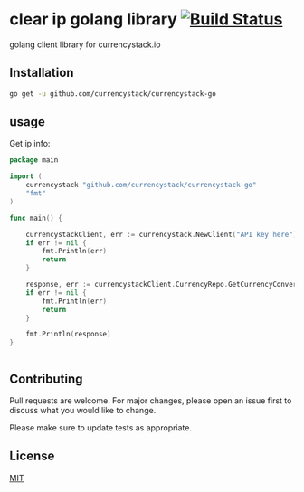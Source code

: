 # clear ip golang library [![Build Status](https://travis-ci.com/currencystack/currencystack-go.svg?branch=master)](https://travis-ci.com/currencystack/currencystack-go)

golang client library for currencystack.io 

## Installation

```bash
go get -u github.com/currencystack/currencystack-go
```

## usage

Get ip info:

```go
package main

import (
	currencystack "github.com/currencystack/currencystack-go"
	"fmt"
)

func main() {

	currencystackClient, err := currencystack.NewClient("API key here")
	if err != nil {
		fmt.Println(err)
		return
	}

	response, err := currencystackClient.CurrencyRepo.GetCurrencyConvertion("eur", []string{"Usd", "egp", "aed"})
	if err != nil {
		fmt.Println(err)
		return
	}

	fmt.Println(response)
}



```

## Contributing

Pull requests are welcome. For major changes, please open an issue first to discuss what you would like to change.

Please make sure to update tests as appropriate.

## License

[MIT](https://choosealicense.com/licenses/mit/)
